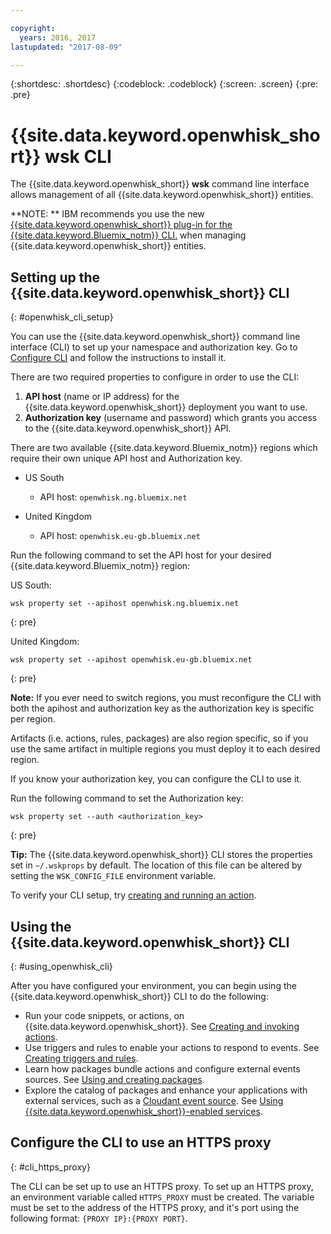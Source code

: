 ```yaml
---

copyright:
  years: 2016, 2017
lastupdated: "2017-08-09"

---
```


{:shortdesc: .shortdesc}
{:codeblock: .codeblock}
{:screen: .screen}
{:pre: .pre}

# {{site.data.keyword.openwhisk_short}} wsk CLI

The {{site.data.keyword.openwhisk_short}} **wsk** command line interface allows management of all {{site.data.keyword.openwhisk_short}} entities. 

**NOTE: ** IBM recommends you use the new [{{site.data.keyword.openwhisk_short}} plug-in for the {{site.data.keyword.Bluemix_notm}} CLI.](./bluemix_cli.html)
when managing {{site.data.keyword.openwhisk_short}} entities. 

## Setting up the {{site.data.keyword.openwhisk_short}} CLI 
{: #openwhisk_cli_setup}

You can use the {{site.data.keyword.openwhisk_short}} command line interface (CLI) to set up your namespace and authorization key.
Go to [Configure CLI](https://console.{DomainName}/openwhisk/cli) and follow the instructions to install it.

There are two required properties to configure in order to use the CLI:

1. **API host** (name or IP address) for the {{site.data.keyword.openwhisk_short}} deployment you want to use.
2. **Authorization key** (username and password) which grants you access to the {{site.data.keyword.openwhisk_short}} API.

There are two available {{site.data.keyword.Bluemix_notm}} regions which require their own unique API host and Authorization key.

* US South
  * API host: `openwhisk.ng.bluemix.net`

* United Kingdom
  * API host: `openwhisk.eu-gb.bluemix.net`

Run the following command to set the API host for your desired {{site.data.keyword.Bluemix_notm}} region:

US South:
```
wsk property set --apihost openwhisk.ng.bluemix.net
```
{: pre} 

United Kingdom:
```
wsk property set --apihost openwhisk.eu-gb.bluemix.net
```
{: pre}

**Note:** If you ever need to switch regions, you must reconfigure the CLI with both the apihost and authorization key as the authorization key is specific per region.

Artifacts (i.e. actions, rules, packages) are also region specific, so if you use the same artifact in multiple regions you must deploy it to each desired region.

If you know your authorization key, you can configure the CLI to use it. 

Run the following command to set the Authorization key:

```
wsk property set --auth <authorization_key>
```
{: pre}

**Tip:** The {{site.data.keyword.openwhisk_short}} CLI stores the properties set in `~/.wskprops` by default. The location of this file can be altered by setting the `WSK_CONFIG_FILE` environment variable. 

To verify your CLI setup, try [creating and running an action](./index.html#openwhisk_start_hello_world).

## Using the {{site.data.keyword.openwhisk_short}} CLI
{: #using_openwhisk_cli}

After you have configured your environment, you can begin using the {{site.data.keyword.openwhisk_short}} CLI to do the following:

* Run your code snippets, or actions, on {{site.data.keyword.openwhisk_short}}. See [Creating and invoking actions](./openwhisk_actions.html).
* Use triggers and rules to enable your actions to respond to events. See [Creating triggers and rules](./openwhisk_triggers_rules.html).
* Learn how packages bundle actions and configure external events sources. See [Using and creating packages](./openwhisk_packages.html).
* Explore the catalog of packages and enhance your applications with external services, such as a [Cloudant event source](./openwhisk_cloudant.html). See [Using {{site.data.keyword.openwhisk_short}}-enabled services](./openwhisk_catalog.html).

## Configure the CLI to use an HTTPS proxy
{: #cli_https_proxy}

The CLI can be set up to use an HTTPS proxy. To set up an HTTPS proxy, an environment variable called `HTTPS_PROXY` must be created. The variable must be set to the address of the HTTPS proxy, and it's port using the following format:
`{PROXY IP}:{PROXY PORT}`.

